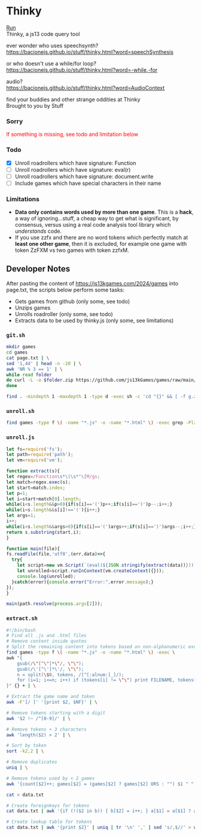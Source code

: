 # Thinky
[Run](https://bacionejs.github.io/stuff/thinky.html)  
Thinky, a js13 code query tool  

ever wonder who uses speechsynth?  
https://bacionejs.github.io/stuff/thinky.html?word=speechSynthesis  

or who doesn't use a while/for loop?  
https://bacionejs.github.io/stuff/thinky.html?word=-while,-for  

audio?  
https://bacionejs.github.io/stuff/thinky.html?word=AudioContext  

find your buddies and other strange oddities at Thinky  
Brought to you by Stuff  

### Sorry
<span style="color: red;">If something is missing, see todo and limitation below</span>

### Todo
- [x] Unroll roadrollers which have signature: Function
- [ ] Unroll roadrollers which have signature: eval(r)
- [ ] Unroll roadrollers which have signature: document.write
- [ ] Include games which have special characters in their name

### Limitations
- **Data only contains words used by more than one game**. This is a **hack**, a way of ignoring...stuff, a cheap way to get what is significant, by consensus, versus using a real code analysis tool library which *understands* code.
- If you use zzfx and there are no word tokens which perfectly match at **least one other game**, then it is excluded, for example one game with token ZzFXM vs two games with token zzfxM.

## Developer Notes


After pasting the content of https://js13kgames.com/2024/games into page.txt, the scripts below perform some tasks:
- Gets games from github (only some, see todo)
- Unzips games  
- Unrolls roadroller (only some, see todo)
- Extracts data to be used by thinky.js (only some, see limitations)

### `git.sh`
```bash
mkdir games
cd games
cat page.txt | \
sed '1,4d' | head -n -20 | \
awk 'NR % 3 == 1' | \
while read folder
do curl -L -o $folder.zip https://github.com/js13kGames/games/raw/main/games/$folder/.src/g.zip
done

find . -mindepth 1 -maxdepth 1 -type d -exec sh -c 'cd "{}" && [ -f g.zip ] && unzip g.zip' \;
```

### `unroll.sh`
```bash
find games -type f \( -name "*.js" -o -name "*.html" \) -exec grep -Plz 'Function\s*\(\s*"\[M' {} \; -exec sh -c 'node unroll.js "$1" > "$1.tmp" && mv "$1.tmp" "$1"' _ {} \;
```

### `unroll.js`
```js
let fs=require('fs');
let path=require('path');
let vm=require('vm');

function extract(s){
let regex=/Function\s*\(\s*"\[M/gs;
let match=regex.exec(s);
let start=match.index;
let p=1;
let i=start+match[0].length;
while(i<s.length&&p>0){if(s[i]=='(')p++;if(s[i]==')')p--;i++;}
while(i<s.length&&s[i]!=='('){i++;}
let args=1;
i++;
while(i<s.length&&args>0){if(s[i]=='(')args++;if(s[i]==')')args--;i++;}
return s.substring(start,i);
}

function main(file){
fs.readFile(file,'utf8',(err,data)=>{
  try{
    let script=new vm.Script(`(eval(${JSON.stringify(extract(data))}))`);
    let unrolled=script.runInContext(vm.createContext({}));
    console.log(unrolled);
  }catch(error){console.error("Error:",error.message);}
});
}

main(path.resolve(process.argv[2]));
```



### `extract.sh`
```bash
#!/bin/bash
# Find all .js and .html files
# Remove content inside quotes
# Split the remaining content into tokens based on non-alphanumeric except _
find games -type f \( -name "*.js" -o -name "*.html" \) -exec \
awk "{
    gsub(/\"[^\"]*\"/, \"\"); 
    gsub(/\'[^\']*\'/, \"\");
    n = split(\$0, tokens, /[^[:alnum:]_]/);
    for (i=1; i<=n; i++) if (tokens[i] != \"\") print FILENAME, tokens[i];
}" {} + | \

# Extract the game name and token
awk -F'[/ ]' '{print $2, $NF}' | \

# Remove tokens starting with a digit
awk '$2 !~ /^[0-9]/' | \

# Remove tokens < 3 characters
awk 'length($2) > 2' | \

# Sort by token
sort -k2,2 | \

# Remove duplicates
uniq | \

# Remove tokens used by < 2 games
awk '{count[$2]++; games[$2] = (games[$2] ? games[$2] ORS : "") $1 " " $2} END {for (word in count) if (count[word] > 1) print games[word]}' | \

cat > data.txt

# Create foreignkeys for tokens
cat data.txt | awk '{if (!($2 in b)) { b[$2] = i++; } a[$1] = a[$1] ? a[$1] "," b[$2] : $1 "," b[$2]; } END { for (k in a) print a[k] }' > games.txt

# Create lookup table for tokens
cat data.txt | awk '{print $2}' | uniq | tr '\n' ',' | sed 's/,$//' > words.txt

```








